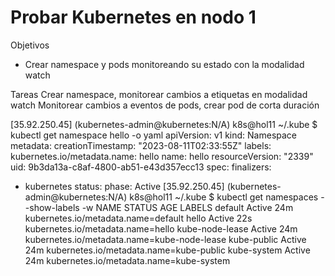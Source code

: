 # Probar Kubernetes en nodo 1

Objetivos
- Crear namespace y pods monitoreando su estado con la modalidad watch

Tareas
Crear namespace, monitorear cambios a etiquetas en modalidad watch
Monitorear cambios a eventos de pods, crear pod de corta duración

[35.92.250.45] (kubernetes-admin@kubernetes:N/A) k8s@hol11 ~/.kube
$ kubectl get namespace hello -o yaml
apiVersion: v1
kind: Namespace
metadata:
  creationTimestamp: "2023-08-11T02:33:55Z"
  labels:
    kubernetes.io/metadata.name: hello
  name: hello
  resourceVersion: "2339"
  uid: 9b3da13a-c8af-4800-ab51-e43d357ecc13
spec:
  finalizers:
  - kubernetes
status:
  phase: Active
[35.92.250.45] (kubernetes-admin@kubernetes:N/A) k8s@hol11 ~/.kube
$ kubectl get namespaces --show-labels -w
NAME              STATUS   AGE   LABELS
default           Active   24m   kubernetes.io/metadata.name=default
hello             Active   22s   kubernetes.io/metadata.name=hello
kube-node-lease   Active   24m   kubernetes.io/metadata.name=kube-node-lease
kube-public       Active   24m   kubernetes.io/metadata.name=kube-public
kube-system       Active   24m   kubernetes.io/metadata.name=kube-system
